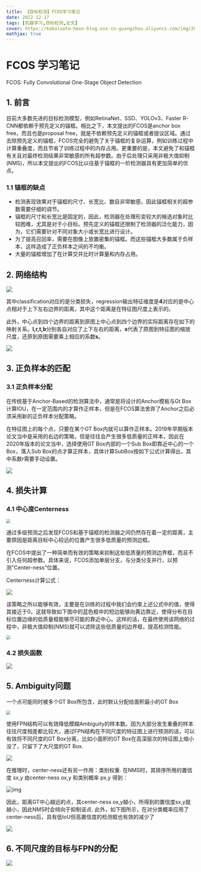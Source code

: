```yaml
---
title: 【目标检测】FCOS学习笔记
date: 2022-12-17
tags: [机器学习,目标检测,论文]
cover: https://kakaluoto-hexo-blog.oss-cn-guangzhou.aliyuncs.com/img/202212171649832.webp
mathjax: true
---
```

# FCOS 学习笔记

FCOS: Fully Convolutional One-Stage Object Detection

## 1. 前言

目前大多数先进的目标检测模型，例如RetinaNet、SSD、YOLOv3、Faster R-CNN都依赖于预先定义的锚框。相比之下，本文提出的FCOS是anchor box free，而且也是proposal free，就是不依赖预先定义的锚框或者提议区域。通过去除预先定义的锚框，FCOS完全的避免了关于锚框的复杂运算，例如训练过程中计算重叠度，而且节省了训练过程中的内存占用。更重要的是，本文避免了和锚框有关且对最终检测结果非常敏感的所有超参数。由于后处理只采用非极大值抑制(NMS)，所以本文提出的FCOS比以往基于锚框的一阶检测器具有更加简单的优点。

### 1.1  锚框的缺点

+ 检测表现效果对于锚框的尺寸、长宽比、数目非常敏感，因此锚框相关的超参数需要仔细的调节。
+ 锚框的尺寸和长宽比是固定的，因此，检测器在处理形变较大的候选对象时比较困难，尤其是对于小目标。预先定义的锚框还限制了检测器的泛化能力，因为，它们需要针对不同对象大小或长宽比进行设计。
+ 为了提高召回率，需要在图像上放置密集的锚框。而这些锚框大多数属于负样本，这样造成了正负样本之间的不均衡。
+ 大量的锚框增加了在计算交并比时计算量和内存占用。

## 2. 网络结构

![](https://kakaluoto-hexo-blog.oss-cn-guangzhou.aliyuncs.com/img/202212171641772.png)

其中classification对应的是分类损失，regression输出特征维度是**4**对应的是中心点相对于上下左右边界的距离，其中这个距离是在特征图尺度上表示的。

此外，中心点到四个边界的距离到原图上中心点到四个边界的实际距离存在如下的映射关系。**l,r,t,b**分别各自对应了上下左右的距离，**s**代表了原图到特征图的缩放尺度，还原到原图需要乘上相应的系数**s**。

![](https://kakaluoto-hexo-blog.oss-cn-guangzhou.aliyuncs.com/img/202212171641766.jpg)

## 3. 正负样本的匹配
### 3.1 正负样本分配

在传统基于Anchor-Based的检测算法中，通常是将设计的Anchor模板与Gt Box计算IOU，在一定范围内的才算作正样本，但是在FCOS算法舍弃了Anchor之后必须采用新的正负样本分配策略。

在特征图上的每个点，只要在某个GT Box内就可以算作正样本。2019年早期版本论文当中是采用的右边的策略，但是往往会产生很多低质量的正样本，因此在2020年版本的论文当中，选择使用GT Box内部的一个Sub Box即靠近中心的一个Box，落入Sub Box的点才算正样本，具体计算SubBox按如下公式计算得出，其中系数r需要手动设置。

![](https://kakaluoto-hexo-blog.oss-cn-guangzhou.aliyuncs.com/img/202212171641889.jpg)



## 4. 损失计算

### 4.1 中心度Centerness

<img src="https://kakaluoto-hexo-blog.oss-cn-guangzhou.aliyuncs.com/img/202212171641180.jpg" style="zoom:67%;" />

通过多级预测之后发现FCOS和基于锚框的检测器之间仍然存在着一定的距离，主要原因是距离目标中心较远的位置产生很多低质量的预测边框。

在FCOS中提出了一种简单而有效的策略来抑制这些低质量的预测边界框，而且不引入任何超参数。具体来说，FCOS添加单层分支，与分类分支并行，以预测"Center-ness"位置。

Centerness计算公式：

![](https://kakaluoto-hexo-blog.oss-cn-guangzhou.aliyuncs.com/img/202212171641936.jpg)

该策略之所以能够有效，主要是在训练的过程中我们会约束上述公式中的值，使得其接近于0，这就导致如下图中的蓝色框中的短边能够向黄边靠近，使得分布在目标位置边缘的低质量框能够尽可能的靠近中心。这样的话，在最终使用该网络的过程中，非极大值抑制(NMS)就可以滤除这些低质量的边界框，提高检测性能。

<img src="https://kakaluoto-hexo-blog.oss-cn-guangzhou.aliyuncs.com/img/202212171641945.jpg" style="zoom: 67%;" />

### 4.2 损失函数



![](https://kakaluoto-hexo-blog.oss-cn-guangzhou.aliyuncs.com/img/202212171641348.jpg)

## 5. Ambiguity问题

一个点可能同时被多个GT Box所包含，此时默认分配给面积最小的GT Box

<img src="https://kakaluoto-hexo-blog.oss-cn-guangzhou.aliyuncs.com/img/202212171641691.jpg" style="zoom:67%;" />

使用FPN结构可以有效降低模糊Ambiguity的样本数。因为大部分发生重叠的样本往往尺度相差都比较大，通过FPN结构在不同尺度的特征图上进行预测的话，可以有效将不同尺度的GT Box分离，比如小面积的GT Box在高深层次的特征图上缩小没了，只留下了大尺度的GT Box.

![](https://kakaluoto-hexo-blog.oss-cn-guangzhou.aliyuncs.com/img/202212171641983.jpg)



在推理时，center-ness还有另一作用：类别权重. 在NMS时，其排序所用的置信度 sx,y 由center-ness ox,y 和类别概率 px,y 得到：

![img](https://kakaluoto-hexo-blog.oss-cn-guangzhou.aliyuncs.com/img/202212171641653.webp)

因此，距离GT中心越远的点，其center-ness ox,y越小，所得到的置信度sx,y就越小，因此NMS时会倾向于抑制该点. 此外，如下图所示，在对分类概率应用了center-ness后，具有低IoU但高置信度的检测框也有效的减少了

![](https://kakaluoto-hexo-blog.oss-cn-guangzhou.aliyuncs.com/img/202212171642491.jpg)

## 6. 不同尺度的目标与FPN的分配

![](https://kakaluoto-hexo-blog.oss-cn-guangzhou.aliyuncs.com/img/202212171642465.jpg)